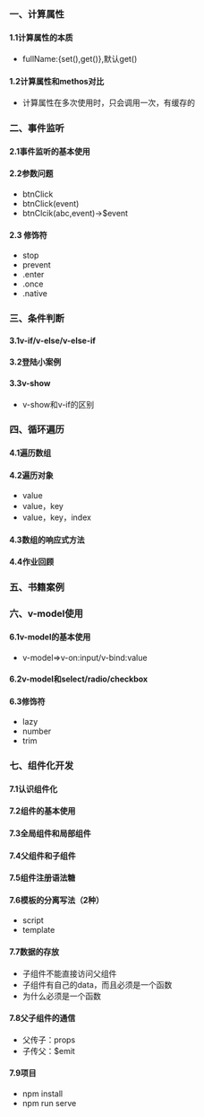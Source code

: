 ### 一、计算属性

#### 1.1计算属性的本质
- fullName:{set(),get()},默认get()

#### 1.2计算属性和methos对比
- 计算属性在多次使用时，只会调用一次，有缓存的

### 二、事件监听

#### 2.1事件监听的基本使用

#### 2.2参数问题
- btnClick
- btnClick(event)
- btnClcik(abc,event)->$event

#### 2.3 修饰符
- stop
- prevent
- .enter
- .once
- .native

### 三、条件判断

#### 3.1v-if/v-else/v-else-if

#### 3.2登陆小案例

#### 3.3v-show
- v-show和v-if的区别

### 四、循环遍历

#### 4.1遍历数组

#### 4.2遍历对象
- value
- value，key
- value，key，index

#### 4.3数组的响应式方法

#### 4.4作业回顾

### 五、书籍案例

### 六、v-model使用

#### 6.1v-model的基本使用
- v-model=>v-on:input/v-bind:value

#### 6.2v-model和select/radio/checkbox

#### 6.3修饰符
- lazy
- number
- trim

### 七、组件化开发

#### 7.1认识组件化

#### 7.2组件的基本使用

#### 7.3全局组件和局部组件

#### 7.4父组件和子组件

#### 7.5组件注册语法糖

#### 7.6模板的分离写法（2种）
- script
- template

#### 7.7数据的存放
- 子组件不能直接访问父组件
- 子组件有自己的data，而且必须是一个函数
- 为什么必须是一个函数

#### 7.8父子组件的通信
- 父传子：props
- 子传父：$emit

#### 7.9项目
- npm install
- npm run serve